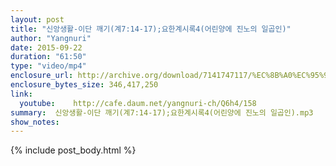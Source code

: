 ```yaml
---
layout: post
title: "신앙생활-이단 깨기(계7:14-17);요한계시록4(어린양에 진노의 일곱인)"
author: "Yangnuri"
date: 2015-09-22
duration: "61:50"
type: "video/mp4"
enclosure_url: http://archive.org/download/7141747117/%EC%8B%A0%EC%95%99%EC%83%9D%ED%99%9C-%EC%9D%B4%EB%8B%A8%20%EA%B9%A8%EA%B8%B0(%EA%B3%84714-17);%EC%9A%94%ED%95%9C%EA%B3%84%EC%8B%9C%EB%A1%9D4(%EC%96%B4%EB%A6%B0%EC%96%91%EC%97%90%20%EC%A7%84%EB%85%B8%EC%9D%98%20%EC%9D%BC%EA%B3%B1%EC%9D%B8).mp4
enclosure_bytes_size: 346,417,250        
link:
  youtube:    http://cafe.daum.net/yangnuri-ch/Q6h4/158
summary:  신앙생활-이단 깨기(계7:14-17);요한계시록4(어린양에 진노의 일곱인).mp3
show_notes:
---
```

{% include post_body.html %}
